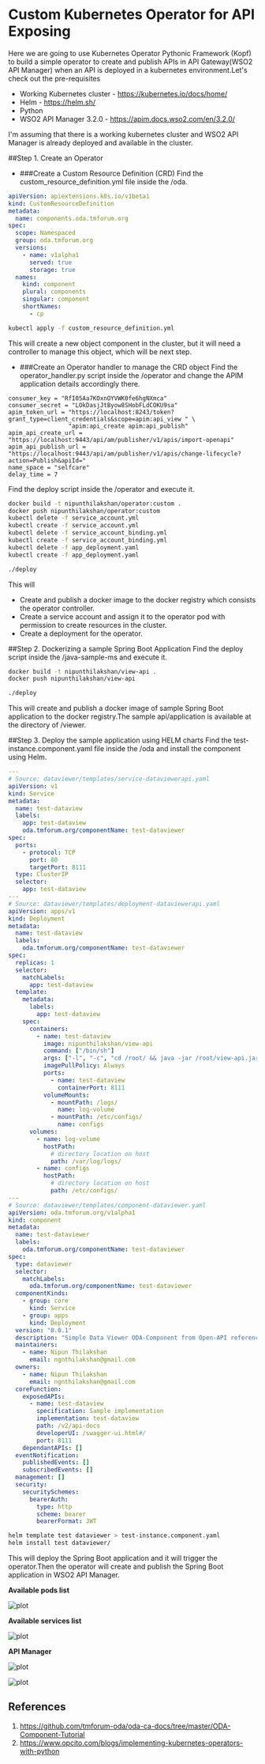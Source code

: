 # Custom Kubernetes Operator for API Exposing

Here we are going to use Kubernetes Operator Pythonic Framework (Kopf) to build a simple operator to create and publish APIs in API Gateway(WSO2 API Manager) when an API is deployed in a kubernetes environment.Let's check out the pre-requisites
* Working Kubernetes cluster - https://kubernetes.io/docs/home/
* Helm - https://helm.sh/
* Python
* WSO2 API Manager 3.2.0 - https://apim.docs.wso2.com/en/3.2.0/

I'm assuming that there is a working kubernetes cluster and WSO2 API Manager is already deployed and available in the cluster.

##Step 1. Create an Operator
* ###Create a Custom Resource Definition (CRD)
Find the custom_resource_definition.yml file inside the /oda.

```yaml
apiVersion: apiextensions.k8s.io/v1beta1
kind: CustomResourceDefinition
metadata:
  name: components.oda.tmforum.org
spec:
  scope: Namespaced
  group: oda.tmforum.org
  versions:
    - name: v1alpha1
      served: true
      storage: true
  names:
    kind: component
    plural: components
    singular: component
    shortNames:
      - cp
```
```bash
kubectl apply -f custom_resource_definition.yml
```

This will create a new object component in the cluster, but it will need a controller to manage this object, which will be next step.

* ###Create an Operator handler to manage the CRD object
Find the operator_handler.py script inside the /operator and change the APIM application details accordingly there.

```properties
consumer_key = "RfI05Aa7KOxnOYVWK0fe6hgNXmca"
consumer_secret = "LOkDasjJtByow8SHobFLdCOKU9sa"
apim_token_url = "https://localhost:8243/token?grant_type=client_credentials&scope=apim:api_view " \
                 "apim:api_create apim:api_publish"
apim_api_create_url = "https://localhost:9443/api/am/publisher/v1/apis/import-openapi"
apim_api_publish_url = "https://localhost:9443/api/am/publisher/v1/apis/change-lifecycle?action=Publish&apiId="
name_space = "selfcare"
delay_time = 7
```

Find the deploy script inside the /operator and execute it.
```bash
docker build -t nipunthilakshan/operator:custom .
docker push nipunthilakshan/operator:custom
kubectl delete -f service_account.yml
kubectl create -f service_account.yml
kubectl delete -f service_account_binding.yml
kubectl create -f service_account_binding.yml
kubectl delete -f app_deployment.yaml
kubectl create -f app_deployment.yaml
```
```bash
./deploy
```
This will
- Create and publish a docker image to the docker registry which consists the operator controller.
- Create a service account and assign it to the operator pod with permission to create resources in the cluster.
- Create a deployment for the operator.

##Step 2. Dockerizing a sample Spring Boot Application
Find the deploy script inside the /java-sample-ms and execute it.
```bash
docker build -t nipunthilakshan/view-api .
docker push nipunthilakshan/view-api
```
```bash
./deploy
```

This will create and publish a docker image of sample Spring Boot application to the docker registry.The sample api/application is available at the directory of /viewer.

##Step 3. Deploy the sample application using HELM charts
Find the test-instance.component.yaml file inside the /oda and install the component using Helm.
```yaml
---
# Source: dataviewer/templates/service-dataviewerapi.yaml
apiVersion: v1
kind: Service
metadata:
  name: test-dataview
  labels:
    app: test-dataview
    oda.tmforum.org/componentName: test-dataviewer
spec:
  ports:
    - protocol: TCP
      port: 80
      targetPort: 8111
  type: ClusterIP
  selector:
    app: test-dataview
---
# Source: dataviewer/templates/deployment-dataviewerapi.yaml
apiVersion: apps/v1
kind: Deployment
metadata:
  name: test-dataview
  labels:
    oda.tmforum.org/componentName: test-dataviewer
spec:
  replicas: 1
  selector:
    matchLabels:
      app: test-dataview
  template:
    metadata:
      labels:
        app: test-dataview
    spec:
      containers:
        - name: test-dataview
          image: nipunthilakshan/view-api
          command: ["/bin/sh"]
          args: ["-l", "-c", "cd /root/ && java -jar /root/view-api.jar"]
          imagePullPolicy: Always
          ports:
            - name: test-dataview
              containerPort: 8111
          volumeMounts:
            - mountPath: /logs/
              name: log-volume
            - mountPath: /etc/configs/
              name: configs
      volumes:
        - name: log-volume
          hostPath:
            # directory location on host
            path: /var/log/logs/
        - name: configs
          hostPath:
            # directory location on host
            path: /etc/configs/
---
# Source: dataviewer/templates/component-dataviewer.yaml
apiVersion: oda.tmforum.org/v1alpha1
kind: component
metadata:
  name: test-dataviewer
  labels:
    oda.tmforum.org/componentName: test-dataviewer
spec:
  type: dataviewer
  selector:
    matchLabels:
      oda.tmforum.org/componentName: test-dataviewer
  componentKinds:
    - group: core
      kind: Service
    - group: apps
      kind: Deployment
  version: "0.0.1"
  description: "Simple Data Viewer ODA-Component from Open-API reference implementation."
  maintainers:
    - name: Nipun Thilakshan
      email: ngnthilakshan@gmail.com
  owners:
    - name: Nipun Thilakshan
      email: ngnthilakshan@gmail.com
  coreFunction:
    exposedAPIs:
      - name: test-dataview
        specification: Sample implementation
        implementation: test-dataview
        path: /v2/api-docs
        developerUI: /swagger-ui.html#/
        port: 8111
    dependantAPIs: []
  eventNotification:
    publishedEvents: []
    subscribedEvents: []
  management: []
  security:
    securitySchemes:
      bearerAuth:
        type: http
        scheme: bearer
        bearerFormat: JWT

```
```bash
helm template test dataviewer > test-instance.component.yaml
helm install test dataviewer/
```

This will deploy the Spring Boot application and it will trigger the operator.Then the operator will create and publish the Spring Boot application in WSO2 API Manager.

**Available pods list**

![plot](./images/pods_list.PNG)


**Available services list**

![plot](./images/services_list.PNG)

**API Manager**

![plot](./images/APIM_1.PNG)

![plot](./images/APIM_2.PNG)

## References
1. https://github.com/tmforum-oda/oda-ca-docs/tree/master/ODA-Component-Tutorial
2. https://www.opcito.com/blogs/implementing-kubernetes-operators-with-python